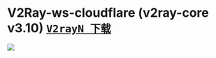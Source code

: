 # V2Ray-ws-cloudflare (v2ray-core v3.10) [`V2rayN 下载`](https://github.com/2dust/v2rayN/releases/tag/1.22)
![](https://raw.githubusercontent.com/xiaokaixuan/V2Ray-ws-cloudflare/master/V2RayN.png)
